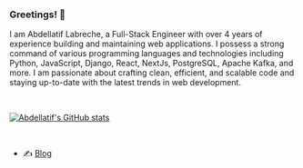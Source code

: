 ### Greetings! 👋 
I am Abdellatif Labreche, a Full-Stack Engineer with over 4 years of experience building and maintaining web applications.
I possess a strong command of various programming languages and technologies including Python, JavaScript, Django, React, NextJs, PostgreSQL, Apache Kafka, and more.
I am passionate about crafting clean, efficient, and scalable code and staying up-to-date with the latest trends in web development.

<br />

[![Abdellatif's GitHub stats](https://github-readme-stats.vercel.app/api?username=abdellatifLabr&show_icons=true&theme=github_dark)](https://github.com/abdellatifLabr/github-readme-stats)

<br />

- ✍️ [Blog](https://abdellatiflabr.github.io/blog/)
